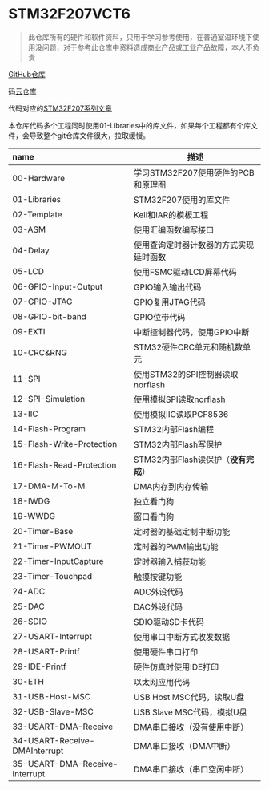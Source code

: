 # STM32F207VCT6
> 此仓库所有的硬件和软件资料，只用于学习参考使用，在普通室温环境下使用没问题，对于参考此仓库中资料造成商业产品或工业产品故障，本人不负责

[GitHub仓库](https://github.com/strongercjd/STM32F207VCT6)

[码云仓库](https://gitee.com/strongercjd/STM32F207VCT6)



代码对应的[STM32F207系列文章](https://mp.weixin.qq.com/mp/appmsgalbum?__biz=MzIxNTg1NzQwMQ==&action=getalbum&album_id=1359585244344696836&scene=173&from_msgid=2247485288&from_itemidx=1&count=3#wechat_redirect)



本仓库代码多个工程同时使用01-Libraries中的库文件，如果每个工程都有个库文件，会导致整个git仓库文件很大，拉取缓慢。

| name                 | 描述                                   |
| :------------------- | -------------------------------------- |
| 00-Hardware          | 学习STM32F207使用硬件的PCB和原理图     |
| 01-Libraries         | STM32F207使用的库文件                  |
| 02-Template          | Keil和IAR的模板工程                    |
| 03-ASM               | 使用汇编函数编写接口                   |
| 04-Delay             | 使用查询定时器计数器的方式实现延时函数 |
| 05-LCD               | 使用FSMC驱动LCD屏幕代码                |
| 06-GPIO-Input-Output | GPIO输入输出代码                       |
| 07-GPIO-JTAG         | GPIO复用JTAG代码                       |
| 08-GPIO-bit-band     | GPIO位带代码                           |
| 09-EXTI              | 中断控制器代码，使用GPIO中断             |
| 10-CRC&RNG           | STM32硬件CRC单元和随机数单元            |
| 11-SPI               | 使用STM32的SPI控制器读取norflash       |
| 12-SPI-Simulation    | 使用模拟SPI读取norflash               |
| 13-IIC               | 使用模拟IIC读取PCF8536             |
| 14-Flash-Program     | STM32内部Flash编程            |
| 15-Flash-Write-Protection| STM32内部Flash写保护       |
| 16-Flash-Read-Protection | STM32内部Flash读保护（**没有完成**）      |
| 17-DMA-M-To-M | DMA内存到内存传输 |
| 18-IWDG       | 独立看门狗 |
| 19-WWDG       | 窗口看门狗 |
| 20-Timer-Base | 定时器的基础定制中断功能 |
| 21-Timer-PWMOUT | 定时器的PWM输出功能 |
| 22-Timer-InputCapture | 定时器输入捕获功能 |
| 23-Timer-Touchpad | 触摸按键功能 |
| 24-ADC | ADC外设代码 |
| 25-DAC | DAC外设代码                            |
| 26-SDIO | SDIO驱动SD卡代码 |
| 27-USART-Interrupt | 使用串口中断方式收发数据 |
| 28-USART-Printf | 使用硬件串口打印 |
| 29-IDE-Printf | 硬件仿真时使用IDE打印 |
| 30-ETH | 以太网应用代码 |
| 31-USB-Host-MSC | USB Host MSC代码，读取U盘 |
| 32-USB-Slave-MSC | USB Slave MSC代码，模拟U盘 |
| 33-USART-DMA-Receive | DMA串口接收（没有使用中断） |
| 34-USART-Receive-DMAInterrupt | DMA串口接收（DMA中断） |
| 35-USART-DMA-Receive-Interrupt | DMA串口接收（串口空闲中断） |

